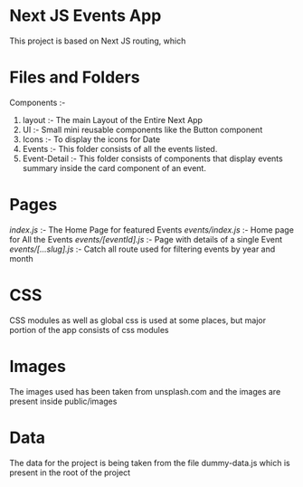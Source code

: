 # Next JS Events App

This project is based on Next JS routing, which 

# Files and Folders
Components :- 

 1. layout :- The main Layout of the Entire Next App
 2. UI :- Small mini reusable components like the Button component
 3. Icons :- To display the icons for Date
 4. Events :- This folder consists of all the events listed.
 5. Event-Detail :- This folder consists of components that display events summary inside the card component of an event.

# Pages
*index.js* :- The Home Page for featured Events
*events/index.js* :- Home page for All the Events
*events/[eventId].js* :- Page with details of a single Event
*events/[...slug].js* :- Catch all route used for filtering events by year and month

# CSS
CSS modules as well as global css is used at some places, but major portion of the app consists of css modules 

# Images
The images used has been taken from unsplash.com and the images are present inside public/images

# Data
The data for the project is being taken from the file dummy-data.js which is present in the root of the project

